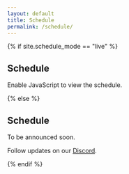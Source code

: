 ```yaml
---
layout: default
title: Schedule
permalink: /schedule/
---
```


{% if site.schedule_mode == "live" %}
<section class="card">
  <h2>Schedule</h2>
  <div id="schedule-root" class="schedule"></div>
  <noscript><p class="note">Enable JavaScript to view the schedule.</p></noscript>
</section>

<!-- Loads the renderer and fetches /data/schedule.json -->
<script src="{{ '/assets/schedule.js' | relative_url }}"></script>
{% else %}
<section class="card center">
  <h2>Schedule</h2>
  <p>To be announced soon.</p>
  <p class="note">Follow updates on our <a href="{{ site.discord_url }}">Discord</a>.</p>
</section>
{% endif %}
